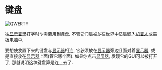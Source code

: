 # 键盘

![QWERTY](oredict:oc:keyboard)

往[显示器](screen1.md)里打字时你需要用到键盘, 不管它们是被放在世界中还是嵌入[机器人](robot.md)或[平板电脑](../item/tablet.md)中.

要想使放置下来的键盘与[显示器](screen1.md)相连, 它必须放在[显示器](screen1.md)旁边且面对着[显示器](screen1.md), 或是直接放在[显示器](screen1.md)上面(管它哪个面). 如果你点击[显示器](screen1.md), 发现它的GUI可以被打开了, 那就说明这块键盘算是连上去了.